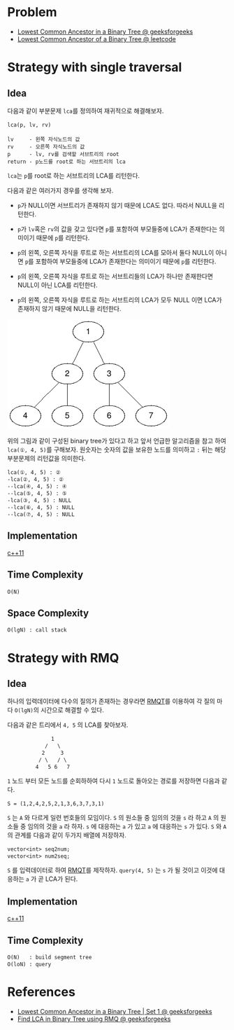 # Problem

* [Lowest Common Ancestor in a Binary Tree @ geeksforgeeks](https://practice.geeksforgeeks.org/problems/lowest-common-ancestor-in-a-binary-tree/1)
* [Lowest Common Ancestor of a Binary Tree @ leetcode](https://leetcode.com/explore/interview/card/top-interview-questions-hard/118/trees-and-graphs/844/)

# Strategy with single traversal

## Idea

다음과 같이 부분문제 `lca`를 정의하여 재귀적으로 해결해보자.

```
lca(p, lv, rv)

lv     - 왼쪽 자식노드의 값
rv     - 오른쪽 자식노드의 값
p      - lv, rv를 검색할 서브트리의 root
return - p노드를 root로 하는 서브트리의 lca
```

`lca`는 `p`를 root로 하는 서브트리의 LCA를 리턴한다.

다음과 같은 여러가지 경우를 생각해 보자.

* `p`가 NULL이면 서브트리가 존재하지 않기 때문에 LCA도 없다.  따라서
NULL을 리턴한다.

* `p`가 `lv`혹은 `rv`의 값을 갖고 있다면 `p`를 포함하여 부모들중에
LCA가 존재한다는 의미이기 때문에 `p`를 리턴한다.

* `p`의 왼쪽, 오른쪽 자식을 루트로 하는 서브트리의 LCA를 모아서 둘다
NULL이 아니면 `p`를 포함하여 부모들중에 LCA가 존재한다는 의미이기
때문에 `p`를 리턴한다. 

* `p`의 왼쪽, 오른쪽 자식을 루트로 하는 서브트리들의 LCA가 하나만
존재한다면 NULL이 아닌 LCA를 리턴한다.

* `p`의 왼쪽, 오른쪽 자식을 루트로 하는 서브트리의 LCA가 모두 NULL
이면 LCA가 존재하지 않기 때문에 NULL을 리턴한다.

![](lca.png)

위의 그림과 같이 구성된 binary tree가 있다고 하고 앞서 언급한
알고리즘을 참고 하여 `lca(①, 4, 5)`를 구해보자.  원숫자는 숫자의 값을
보유한 노드를 의미하고 `:` 뒤는 해당 부분문제의 리턴값을 의미한다.

```
lca(①, 4, 5) : ②
-lca(②, 4, 5) : ②
--lca(④, 4, 5) : ④
--lca(⑤, 4, 5) : ⑤
-lca(③, 4, 5) : NULL
--lca(⑥, 4, 5) : NULL
--lca(⑦, 4, 5) : NULL
```

## Implementation

[c++11](a.cpp)

## Time Complexity

```
O(N)
```

## Space Complexity

```
O(lgN) : call stack
```


# Strategy with RMQ

## Idea

하나의 입력데이터에 다수의 질의가 존재하는
경우라면 [RMQT](/doc/tree_rmq.md)를 이용하여 각 질의 마다 `O(lgN)`의
시간으로 해결할 수 있다.

다음과 같은 트리에서 `4, 5` 의 LCA를 찾아보자.

```
              1
            /   \
           2     3
          / \   / \
         4   5 6   7
```

`1` 노드 부터 모든 노드를 순회하하여 다시 `1` 노드로 돌아오는 경로를
저장하면 다음과 같다.

```
S = (1,2,4,2,5,2,1,3,6,3,7,3,1)
```

`S` 는 `A` 와 다르게 일련 번호들의 모임이다. `S` 의 원소들 중 임의의
것을 `s` 라 하고 `A` 의 원소들 중 임의의 것을 `a` 라 하자. `s` 에
대응하는 `a` 가 있고 `a` 에 대응하는 `s` 가 있다. `S` 와 `A` 의 관계를
다음과 같이 두가지 배열에 저장하자.

```
vector<int> seq2num;
vector<int> num2seq;
```

`S` 를 입력데이터로 하여 [RMQT](/doc/tree_rmq.md)를 제작하자.
`query(4, 5)` 는 `s` 가 될 것이고 이것에 대응하는
`a` 가 곧 LCA가 된다.

## Implementation

[c++11](b.cpp)

## Time Complexity

```
O(N)   : build segment tree
O(loN) : query 
```

# References

* [Lowest Common Ancestor in a Binary Tree | Set 1 @ geeksforgeeks](https://www.geeksforgeeks.org/lowest-common-ancestor-binary-tree-set-1/)
* [Find LCA in Binary Tree using RMQ @ geeksforgeeks](https://www.geeksforgeeks.org/find-lca-in-binary-tree-using-rmq/)

